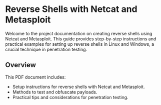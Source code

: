 # Reverse Shells with Netcat and Metasploit
Welcome to the project documentation on creating reverse shells using Netcat and Metasploit. This guide provides step-by-step instructions and practical examples for setting up reverse shells in Linux and Windows, a crucial technique in penetration testing.

## Overview
This PDF document includes:

* Setup instructions for reverse shells with Netcat and Metasploit.
* Methods to test and obfuscate payloads.
* Practical tips and considerations for penetration testing.
